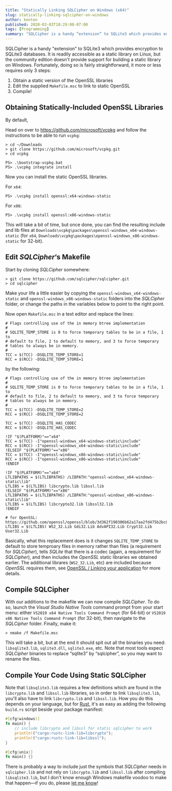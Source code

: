 ```yaml
---
title: "Statically Linking SQLCipher on Windows (x64)"
slug: statically-linking-sqlcipher-on-windows
author: kenton
published: 2020-03-03T10:29:00-07:00
tags: [Programming]
summary: "SQLCipher is a handy “extension” to SQLite3 which provides encryption to SQLite3 databases. It is readily accessible as a static library on Linux, but the community edition doesn't provide support for building a static library on Windows. Here are instructions for doing just that."
---
```


SQLCipher is a handy "extension" to SQLite3 which provides encryption to SQLite3 databases. It is readily accessible as a static library on Linux, but the community edition doesn't provide support for building a static library on Windows. Fortunately, doing so is fairly straightforward, it more or less requires only 3 steps:

1. Obtain a static version of the OpenSSL libraries
2. Edit the supplied `Makefile.msc` to link to static OpenSSL
3. Compile!

## Obtaining Statically-Included OpenSSL Libraries

By default,

Head on over to https://github.com/microsoft/vcpkg and follow the instructions to be able to run `vcpkg`:

```
> cd ~/Downloads
> git clone https://github.com/microsoft/vcpkg.git
> cd vcpkg

PS> .\bootstrap-vcpkg.bat
PS> .\vcpkg integrate install
```

Now you can install the static OpenSSL libraries.

For `x64`:

```
PS> .\vcpkg install openssl:x64-windows-static
```

For `x86`:

```
PS> .\vcpkg install openssl:x86-windows-static
```

This will take a bit of time, but once done, you can find the resulting include and lib files at `Downloads\vcpkg\packages\openssl-windows_x64-windows-static` (for `x64`, `Downloads\vcpkg\packages\openssl-windows_x86-windows-static` for 32-bit).

## Edit _SQLCipher_‘s Makefile

Start by cloning _SQLCipher_ somewhere:

```
> git clone https://github.com/sqlcipher/sqlcipher.git
> cd sqlcipher
```

Make your life a little easier by copying the `openssl-windows_x64-windows-static` and `openssl-windows_x86-windows-static` folders into the _SQLCipher_ folder, or change the paths in the variables below to point to the right point.

Now open `Makefile.msc` in a text editor and replace the lines:

```
# Flags controlling use of the in memory btree implementation
#
# SQLITE_TEMP_STORE is 0 to force temporary tables to be in a file, 1 to
# default to file, 2 to default to memory, and 3 to force temporary
# tables to always be in memory.
#
TCC = $(TCC) -DSQLITE_TEMP_STORE=1
RCC = $(RCC) -DSQLITE_TEMP_STORE=1
```

by the following:

```
# Flags controlling use of the in memory btree implementation
#
# SQLITE_TEMP_STORE is 0 to force temporary tables to be in a file, 1 to
# default to file, 2 to default to memory, and 3 to force temporary
# tables to always be in memory.
#
TCC = $(TCC) -DSQLITE_TEMP_STORE=2
RCC = $(RCC) -DSQLITE_TEMP_STORE=2

TCC = $(TCC) -DSQLITE_HAS_CODEC
RCC = $(RCC) -DSQLITE_HAS_CODEC

!IF "$(PLATFORM)"=="x64"
TCC = $(TCC) -I"openssl-windows_x64-windows-static\include"
RCC = $(RCC) -I"openssl-windows_x64-windows-static\include"
!ELSEIF "$(PLATFORM)"=="x86"
TCC = $(TCC) -I"openssl-windows_x86-windows-static\include"
RCC = $(RCC) -I"openssl-windows_x86-windows-static\include"
!ENDIF

!IF "$(PLATFORM)"=="x64"
LTLIBPATHS = $(LTLIBPATHS) /LIBPATH:"openssl-windows_x64-windows-static\lib"
LTLIBS = $(LTLIBS) libcrypto.lib libssl.lib
!ELSEIF "$(PLATFORM)"=="x86"
LTLIBPATHS = $(LTLIBPATHS) /LIBPATH:"openssl-windows_x86-windows-static\lib"
LTLIBS = $(LTLIBS) libcrypto32.lib libssl32.lib
!ENDIF

# for OpenSSL: https://github.com/openssl/openssl/blob/3d362f190306b62a17aa2fd475b2bc8b3faa8142/NOTES.WIN#L112
LTLIBS = $(LTLIBS) WS2_32.Lib Gdi32.Lib AdvAPI32.Lib Crypt32.Lib User32.Lib
```

Basically, what this replacement does is it changes `SQLITE_TEMP_STORE` to default to store temproary files in memory rather than files (a requirement for _SQLCipher_), tells _SQLite_ that there is a codec (again, a requirement for _SQLCipher_), and then includes the _OpenSSL_ static libraries we obtained earlier. The additional librares (`WS2_32.Lib`, etc) are included because _OpenSSL_ requires them, see [OpenSSL / Linking your application](https://github.com/openssl/openssl/blob/3d362f190306b62a17aa2fd475b2bc8b3faa8142/NOTES.WIN#L112) for more details.

## Compile SQLCipher

With our additions to the makefile we can now compile _SQLCipher_. To do so, launch the _Visual Studio Native Tools_ command prompt from your start menu: either `VS2019 x64 Native Tools Command Prompt` (for 64-bit) or `VS2019 x86 Native Tools Command Prompt` (for 32-bit), then navigate to the _SQLCipher_ folder. Finally, make it:

```
> nmake /f Makefile.msc
```

This will take a bit, but at the end it should spit out all the binaries you need: `libsqlite3.lib`, `sqlite3.dll`, `sqlite3.exe`, etc. Note that most tools expect _SQLCipher_ binaries to replace “sqlite3” by “sqlcipher”, so you may want to rename the files.

## Compile Your Code Using Static SQLCipher

Note that `libsqlite3.lib` requires a few definitions which are found in the `libcrypto.lib` and `libssl.lib` libraries, so in order to link `libsqlite3.lib`, you'll also have to link `libcrypto.lib` and `libssl.lib`. How you do this depends on your language, but for [Rust](https://www.rust-lang.org/), it's as easy as adding the following `build.rs` script beside your package manifest:

```rust
#[cfg(windows)]
fn main() {
    // include libcrypto and libssl for static sqlcipher to work
    println!("cargo:rustc-link-lib=libcrypto");
    println!("cargo:rustc-link-lib=libssl");
}

#[cfg(unix)]
fn main() {}
```

There is probably a way to include just the symbols that _SQLCipher_ needs in `sqlcipher.lib` and not rely on `libcrypto.lib` and `libssl.lib` after compiling `libsqlite3.lib`, but I don't know enough Windows makefile voodoo to make that happen—if you do, please [let me know](mailto:kenton@hamaluik.ca)!
